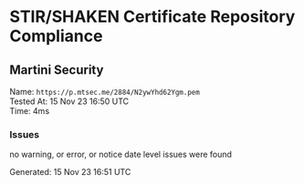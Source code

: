 # STIR/SHAKEN Certificate Repository Compliance

## Martini Security

Name: `https://p.mtsec.me/2884/N2ywYhd62Ygm.pem`\
Tested At: 15 Nov 23 16:50 UTC\
Time: 4ms

### Issues

no warning, or error, or notice date level issues were found

Generated: 15 Nov 23 16:51 UTC